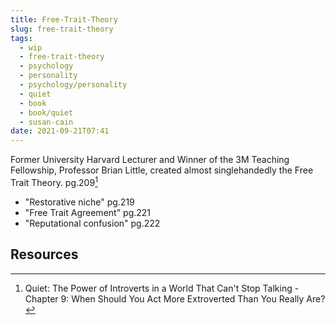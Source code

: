```yaml
---
title: Free-Trait-Theory
slug: free-trait-theory
tags:
  - wip
  - free-trait-theory
  - psychology
  - personality
  - psychology/personality
  - quiet
  - book
  - book/quiet
  - susan-cain
date: 2021-09-21T07:41
---
```



Former University Harvard Lecturer and Winner of the 3M Teaching Fellowship,
Professor Brian Little, created almost singlehandedly the Free Trait Theory.
pg.209[^1]

- "Restorative niche" pg.219
- "Free Trait Agreement" pg.221
- "Reputational confusion" pg.222


## Resources

[^1]: Quiet: The Power of Introverts in a World That Can't Stop Talking - Chapter 9: When Should You Act More Extroverted Than You Really Are?

